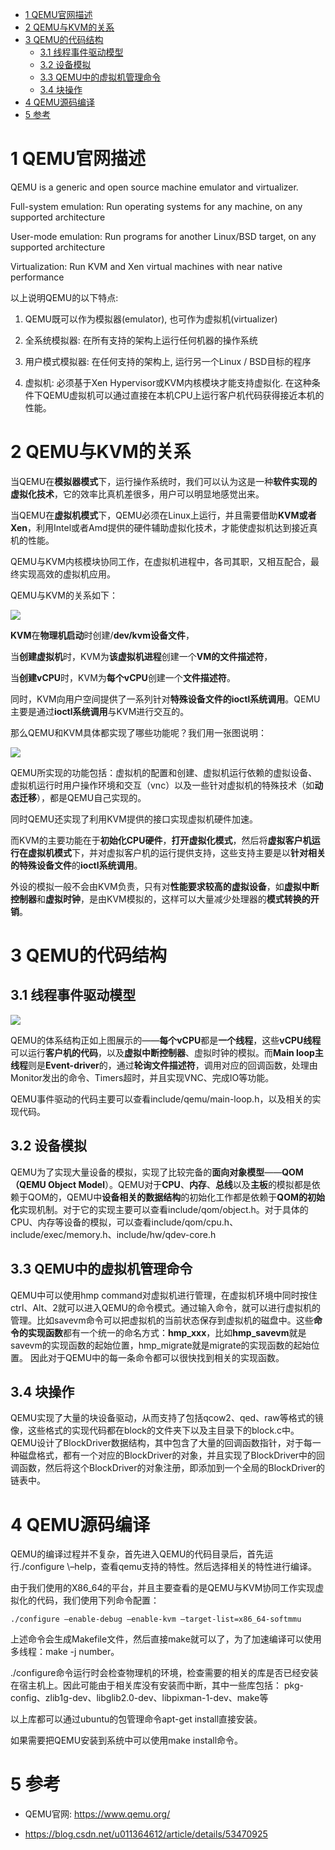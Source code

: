
<!-- @import "[TOC]" {cmd="toc" depthFrom=1 depthTo=6 orderedList=false} -->

<!-- code_chunk_output -->

* [1 QEMU官网描述](#1-qemu官网描述)
* [2 QEMU与KVM的关系](#2-qemu与kvm的关系)
* [3 QEMU的代码结构](#3-qemu的代码结构)
	* [3.1 线程事件驱动模型](#31-线程事件驱动模型)
	* [3.2 设备模拟](#32-设备模拟)
	* [3.3 QEMU中的虚拟机管理命令](#33-qemu中的虚拟机管理命令)
	* [3.4 块操作](#34-块操作)
* [4 QEMU源码编译](#4-qemu源码编译)
* [5 参考](#5-参考)

<!-- /code_chunk_output -->

# 1 QEMU官网描述

QEMU is a generic and open source machine emulator and virtualizer.

Full-system emulation: Run operating systems for any machine, on any supported architecture

User-mode emulation: Run programs for another Linux/BSD target, on any supported architecture

Virtualization: Run KVM and Xen virtual machines with near native performance

以上说明QEMU的以下特点:

1. QEMU既可以作为模拟器(emulator), 也可作为虚拟机(virtualizer)

2. 全系统模拟器: 在所有支持的架构上运行任何机器的操作系统

3. 用户模式模拟器: 在任何支持的架构上, 运行另一个Linux / BSD目标的程序

4. 虚拟机: 必须基于Xen Hypervisor或KVM内核模块才能支持虚拟化. 在这种条件下QEMU虚拟机可以通过直接在本机CPU上运行客户机代码获得接近本机的性能。

# 2 QEMU与KVM的关系

当QEMU在**模拟器模式**下，运行操作系统时，我们可以认为这是一种**软件实现的虚拟化技术**，它的效率比真机差很多，用户可以明显地感觉出来。

当QEMU在**虚拟机模式**下，QEMU必须在Linux上运行，并且需要借助**KVM或者Xen**，利用Intel或者Amd提供的硬件辅助虚拟化技术，才能使虚拟机达到接近真机的性能。

QEMU与KVM内核模块协同工作，在虚拟机进程中，各司其职，又相互配合，最终实现高效的虚拟机应用。

QEMU与KVM的关系如下：

![](./images/2019-06-03-10-02-47.png)

**KVM**在**物理机启动**时创建/**dev/kvm设备文件**，

当**创建虚拟机**时，KVM为**该虚拟机进程**创建一个**VM的文件描述符**，

当**创建vCPU**时，KVM为**每个vCPU**创建一个**文件描述符**。

同时，KVM向用户空间提供了一系列针对**特殊设备文件的ioctl系统调用**。QEMU主要是通过**ioctl系统调用**与KVM进行交互的。

那么QEMU和KVM具体都实现了哪些功能呢？我们用一张图说明：

![](./images/2019-06-03-10-18-43.png)

QEMU所实现的功能包括：虚拟机的配置和创建、虚拟机运行依赖的虚拟设备、虚拟机运行时用户操作环境和交互（vnc）以及一些针对虚拟机的特殊技术（如**动态迁移**），都是QEMU自己实现的。

同时QEMU还实现了利用KVM提供的接口实现虚拟机硬件加速。 

而KVM的主要功能在于**初始化CPU硬件**，**打开虚拟化模式**，然后将**虚拟客户机运行在虚拟机模式**下，并对虚拟客户机的运行提供支持，这些支持主要是以**针对相关的特殊设备文件**的**ioctl系统调用**。

外设的模拟一般不会由KVM负责，只有对**性能要求较高的虚拟设备**，如**虚拟中断控制器**和**虚拟时钟**，是由KVM模拟的，这样可以大量减少处理器的**模式转换的开销**。

# 3 QEMU的代码结构

## 3.1 线程事件驱动模型

![](./images/2019-06-04-09-00-41.png)

QEMU的体系结构正如上图展示的——**每个vCPU**都是**一个线程**，这些**vCPU线程**可以运行**客户机的代码**，以及**虚拟中断控制器**、虚拟时钟的模拟。而**Main loop主线程**则是**Event\-driver**的，通过**轮询文件描述符**，调用对应的回调函数，处理由Monitor发出的命令、Timers超时，并且实现VNC、完成IO等功能。 

QEMU事件驱动的代码主要可以查看include/qemu/main\-loop.h，以及相关的实现代码。

## 3.2 设备模拟

QEMU为了实现大量设备的模拟，实现了比较完备的**面向对象模型**——**QOM（QEMU Object Model**）。QEMU对于**CPU**、**内存**、**总线**以及**主板**的模拟都是依赖于QOM的，QEMU中**设备相关的数据结构**的初始化工作都是依赖于**QOM的初始化**实现机制。对于它的实现主要可以查看include/qom/object.h。对于具体的CPU、内存等设备的模拟，可以查看include/qom/cpu.h、include/exec/memory.h、include/hw/qdev\-core.h

## 3.3 QEMU中的虚拟机管理命令

QEMU中可以使用hmp command对虚拟机进行管理，在虚拟机环境中同时按住ctrl、Alt、2就可以进入QEMU的命令模式。通过输入命令，就可以进行虚拟机的管理。比如savevm命令可以把虚拟机的当前状态保存到虚拟机的磁盘中。这些**命令的实现函数**都有一个统一的命名方式：**hmp\_xxx**，比如**hmp\_savevm**就是savevm的实现函数的起始位置，hmp\_migrate就是migrate的实现函数的起始位置。 
因此对于QEMU中的每一条命令都可以很快找到相关的实现函数。

## 3.4 块操作

QEMU实现了大量的块设备驱动，从而支持了包括qcow2、qed、raw等格式的镜像，这些格式的实现代码都在block的文件夹下以及主目录下的block.c中。QEMU设计了BlockDriver数据结构，其中包含了大量的回调函数指针，对于每一种磁盘格式，都有一个对应的BlockDriver的对象，并且实现了BlockDriver中的回调函数，然后将这个BlockDriver的对象注册，即添加到一个全局的BlockDriver的链表中。

# 4 QEMU源码编译

QEMU的编译过程并不复杂，首先进入QEMU的代码目录后，首先运行./configure \–help，查看qemu支持的特性。然后选择相关的特性进行编译。 

由于我们使用的X86_64的平台，并且主要查看的是QEMU与KVM协同工作实现虚拟化的代码，我们使用下列命令配置： 

```
./configure –enable-debug –enable-kvm –target-list=x86_64-softmmu 
```

上述命令会生成Makefile文件，然后直接make就可以了，为了加速编译可以使用多线程：make -j number。

./configure命令运行时会检查物理机的环境，检查需要的相关的库是否已经安装在宿主机上。因此可能由于相关库没有安装而中断，其中一些库包括： 
pkg\-config、zlib1g\-dev、libglib2.0\-dev、libpixman\-1\-dev、make等 

以上库都可以通过ubuntu的包管理命令apt\-get install直接安装。

如果需要把QEMU安装到系统中可以使用make install命令。

# 5 参考

- QEMU官网: https://www.qemu.org/

- https://blog.csdn.net/u011364612/article/details/53470925